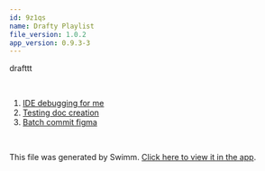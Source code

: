 ```yaml
---
id: 9z1qs
name: Drafty Playlist
file_version: 1.0.2
app_version: 0.9.3-3
---
```


<!-- Intro - Do not remove this comment -->
drafttt

<br/>

<!-- Steps - Do not remove this comment -->
1. [IDE debugging for me](ide-debugging-for-me.4gbm3.sw.md)
2. [Testing doc creation](testing-doc-creation.LTxBk.sw.md)
3. [Batch commit figma](https://www.figma.com/file/prhW0buKymkMyOM6pxI9Fu/%5B0.9.1~-1.0.0%5D-Editor?node-id=746%3A108095)


<br/>

This file was generated by Swimm. [Click here to view it in the app](http://localhost:5000/repos/Z2l0aHViJTNBJTNBc3Rva2Utd2VhdGhlciUzQSUzQUFkZGllQ29oZW4=/docs/9z1qs).